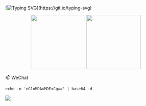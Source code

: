 
<!--
**xmh1011/xmh1011** is a ✨ _special_ ✨ repository because its `README.md` (this file) appears on your GitHub profile.

Here are some ideas to get you started:

- 🔭 I’m currently working on ...
- 🌱 I’m currently learning ...
- 👯 I’m looking to collaborate on ...
- 🤔 I’m looking for help with ...
- 💬 Ask me about ...

- 😄 Pronouns: ...
- ⚡ Fun fact: ...
-->

[![Typing SVG](https://readme-typing-svg.herokuapp.com?color=A5CAA&center=true&lines=Hello!+I'm+xmh1011.)](https://git.io/typing-svg)

<div align="center">
<span>  </span>
<img height="170px" src="https://github-readme-stats.vercel.app/api?username=xmh1011" /><span>  </span><img height="170px" src="https://github-readme-stats.vercel.app/api/top-langs/?username=xmh1011&layout=compact&langs_count=8" />
<span>  </span>
</div>

 📫 WeChat
 ```
 echo -n 'eG1oMDAxMDExCg==' | base64 -d
 ```

 ![](https://komarev.com/ghpvc/?username=xmh1011&color=brightgreen) 
